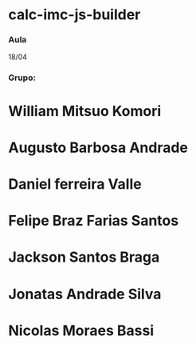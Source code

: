 # calc-imc-js-builder

### Aula 

18/04

### Grupo:

# William Mitsuo Komori
# Augusto Barbosa Andrade
# Daniel ferreira Valle
# Felipe Braz Farias Santos
# Jackson Santos Braga
# Jonatas Andrade Silva
# Nicolas Moraes Bassi